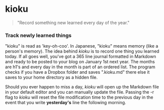 kioku
======

> "Record something new learned every day of the year."

### Track newly learned things

"kioku" is read as 'key-oh-coo'. In Japanese, "kioku" means memory (like a person's memory). The idea behind *kioku* is to record one thing you learned today. If all goes well, you've got a 365 line journal formatted in Markdown and ready to be posted to your blog on January 1st next year. The months are h1's and every day in the month is part of an ordered list. The program checks if you have a Dropbox folder and saves ".kioku.md" there else it saves to your home directory as a hidden file.

Should you ever happen to miss a day, *kioku* will open up the Markdown file in your default editor and you can manually update the file. Passing the -r flag to *kioku* will reset the file modification time to the previous day in the event that you write **yesterday's** line the following morning.
